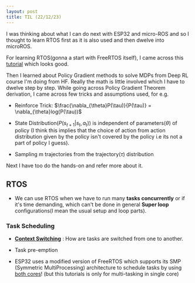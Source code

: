 ```yaml
---
layout: post
title: TIL (22/12/23) 
---
```


I was thinking about what I can do next with ESP32 and micro-ROS and so I thought to learn RTOS first as it is also used and then dwelve into microROS.

For learning RTOS(gonna a start with FreeRTOS itself), I came across this [tutorial](https://youtube.com/playlist?list=PLEBQazB0HUyQ4hAPU1cJED6t3DU0h34bz&si=kcy_3-PGuwPFo41r) which looks good.

Then I learned about Policy Gradient methods to solve MDPs from Deep RL course I'm doing from HF. Really the math is little involved which I have to dwelve step by step. While going across Policy Gradient Theorem derivation, I came across few tricks and assumptions used, for e.g. 

   - Reinforce Trick: $\frac{\nabla_{\theta}P(\tau)}{P(\tau)} = \nabla_{\theta}log(P(\tau))$

   - State Distribution($P(s_{t+1}|s_{t},a_{t})$) is independent of parameters($\theta$) of policy (I think this implies that the choice of action from action distribution given by the policy isn't covered by the policy i.e its not a part of policy I guess).

   - Sampling m trajectories from the trajectory($\tau$) distribution

Next I have too do the hands-on and refer more about it.

## RTOS

- We can use RTOS when we have to run many **tasks concurrently** or if it's time demanding, which can't be done in general **Super loop** configurations(I mean the usual setup and loop parts).

### Task Scheduling 

- [**Context Switching**]() : How are tasks are switched from one to another.

- Task pre-emption


- ESP32 uses a modified version of FreeRTOS which supports its SMP (Symmetric MultiProcessing) architecture to schedule tasks by using [both cores](https://docs.espressif.com/projects/esp-idf/en/latest/esp32/api-reference/system/freertos_idf.html)! (but this tutorials is only for multi-tasking in single core)




